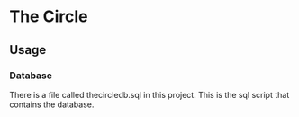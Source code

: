 # The Circle

## Usage

### Database
There is a file called thecircledb.sql in this project. This is the sql script that contains the database.